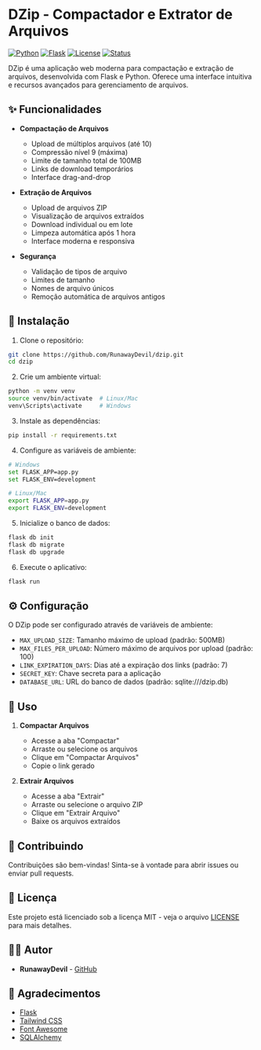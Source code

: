 # DZip - Compactador e Extrator de Arquivos

[![Python](https://img.shields.io/badge/Python-3.8%2B-blue)](https://www.python.org/)
[![Flask](https://img.shields.io/badge/Flask-2.0%2B-green)](https://flask.palletsprojects.com/)
[![License](https://img.shields.io/badge/License-MIT-yellow)](LICENSE)
[![Status](https://img.shields.io/badge/Status-Stable-brightgreen)](https://github.com/RunawayDevil/dzip)

DZip é uma aplicação web moderna para compactação e extração de arquivos, desenvolvida com Flask e Python. Oferece uma interface intuitiva e recursos avançados para gerenciamento de arquivos.

## ✨ Funcionalidades

- **Compactação de Arquivos**
  - Upload de múltiplos arquivos (até 10)
  - Compressão nível 9 (máxima)
  - Limite de tamanho total de 100MB
  - Links de download temporários
  - Interface drag-and-drop

- **Extração de Arquivos**
  - Upload de arquivos ZIP
  - Visualização de arquivos extraídos
  - Download individual ou em lote
  - Limpeza automática após 1 hora
  - Interface moderna e responsiva

- **Segurança**
  - Validação de tipos de arquivo
  - Limites de tamanho
  - Nomes de arquivo únicos
  - Remoção automática de arquivos antigos

## 🚀 Instalação

1. Clone o repositório:
```bash
git clone https://github.com/RunawayDevil/dzip.git
cd dzip
```

2. Crie um ambiente virtual:
```bash
python -m venv venv
source venv/bin/activate  # Linux/Mac
venv\Scripts\activate     # Windows
```

3. Instale as dependências:
```bash
pip install -r requirements.txt
```

4. Configure as variáveis de ambiente:
```bash
# Windows
set FLASK_APP=app.py
set FLASK_ENV=development

# Linux/Mac
export FLASK_APP=app.py
export FLASK_ENV=development
```

5. Inicialize o banco de dados:
```bash
flask db init
flask db migrate
flask db upgrade
```

6. Execute o aplicativo:
```bash
flask run
```

## ⚙️ Configuração

O DZip pode ser configurado através de variáveis de ambiente:

- `MAX_UPLOAD_SIZE`: Tamanho máximo de upload (padrão: 500MB)
- `MAX_FILES_PER_UPLOAD`: Número máximo de arquivos por upload (padrão: 100)
- `LINK_EXPIRATION_DAYS`: Dias até a expiração dos links (padrão: 7)
- `SECRET_KEY`: Chave secreta para a aplicação
- `DATABASE_URL`: URL do banco de dados (padrão: sqlite:///dzip.db)

## 📝 Uso

1. **Compactar Arquivos**
   - Acesse a aba "Compactar"
   - Arraste ou selecione os arquivos
   - Clique em "Compactar Arquivos"
   - Copie o link gerado

2. **Extrair Arquivos**
   - Acesse a aba "Extrair"
   - Arraste ou selecione o arquivo ZIP
   - Clique em "Extrair Arquivo"
   - Baixe os arquivos extraídos

## 🤝 Contribuindo

Contribuições são bem-vindas! Sinta-se à vontade para abrir issues ou enviar pull requests.

## 📄 Licença

Este projeto está licenciado sob a licença MIT - veja o arquivo [LICENSE](LICENSE) para mais detalhes.

## 👨‍💻 Autor

- **RunawayDevil** - [GitHub](https://github.com/RunawayDevil)

## 🙏 Agradecimentos

- [Flask](https://flask.palletsprojects.com/)
- [Tailwind CSS](https://tailwindcss.com/)
- [Font Awesome](https://fontawesome.com/)
- [SQLAlchemy](https://www.sqlalchemy.org/) 